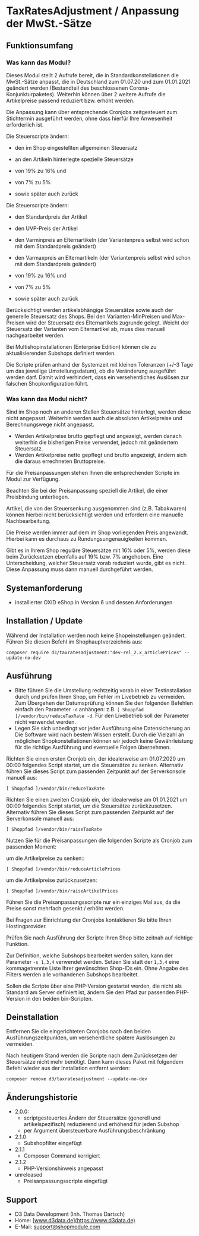 # TaxRatesAdjustment / Anpassung der MwSt.-Sätze

## Funktionsumfang

### Was kann das Modul?

Dieses Modul stellt 2 Aufrufe bereit, die in Standardkonstellationen die MwSt.-Sätze anpasst, die in Deutschland zum 01.07.20 und zum 01.01.2021 geändert werden (Bestandteil des beschlossenen Corona-Konjunkturpaketes). 
Weiterhin können über 2 weitere Aufrufe die Artikelpreise passend reduziert bzw. erhöht werden.

Die Anpassung kann über entsprechende Cronjobs zeitgesteuert zum Stichtermin ausgeführt werden, ohne dass hierfür Ihre Anwesenheit erforderlich ist.

Die Steuerscripte ändern:
- den im Shop eingestellten allgemeinen Steuersatz
- an den Artikeln hinterlegte spezielle Steuersätze

- von 19% zu 16% und
- von 7% zu 5%
- sowie später auch zurück

Die Steuerscripte ändern:
- den Standardpreis der Artikel
- den UVP-Preis der Artikel
- den Varminpreis an Elternartikeln (der Variantenpreis selbst wird schon mit dem Standardpreis geändert)
- den Varmaxpreis an Elternartikeln (der Variantenpreis selbst wird schon mit dem Standardpreis geändert)

- von 19% zu 16% und
- von 7% zu 5%
- sowie später auch zurück

Berücksichtigt werden artikelabhängige Steuersätze sowie auch der generelle Steuersatz des Shops. Bei den Varianten-MinPreisen und Max-Preisen wird der Steuersatz des Elternartikels zugrunde gelegt. 
Weicht der Steuersatz der Varianten vom Elternartikel ab, muss dies manuell nachgearbeitet werden.

Bei Multishopinstallationen (Enterprise Edition) können die zu aktualisierenden Subshops definiert werden.

Die Scripte prüfen anhand der Systemzeit mit kleinen Toleranzen (+/-3 Tage um das jeweilige Umstellungsdatum), ob die Veränderung ausgeführt werden darf. Damit wird verhindert, dass ein versehentliches Auslösen zur falschen Shopkonfiguration führt.

### Was kann das Modul nicht?

Sind im Shop noch an anderen Stellen Steuersätze hinterlegt, werden diese nicht angepasst.
Weiterhin werden auch die absoluten Artikelpreise und Berechnungswege nicht angepasst.

- Werden Artikelpreise brutto gepflegt und angezeigt, werden danach weiterhin die bisherigen Preise verwendet, jedoch mit geändertem Steuersatz.
- Werden Artikelpreise netto gepflegt und brutto angezeigt, ändern sich die daraus errechneten Bruttopreise.

Für die Preisanpassungen stehen Ihnen die entsprechenden Scripte im Modul zur Verfügung.

Beachten Sie bei der Preisanpassung speziell die Artikel, die einer Preisbindung unterliegen.

Artikel, die von der Steuersenkung ausgenommen sind (z.B. Tabakwaren) können hierbei nicht berücksichtigt werden und erfordern eine manuelle Nachbearbeitung.

Die Preise werden immer auf dem im Shop vorliegenden Preis angewandt. Hierbei kann es durchaus zu Rundungsungenauigkeiten kommen.

Gibt es in Ihrem Shop reguläre Steuersätze mit 16% oder 5%, werden diese beim Zurücksetzen ebenfalls auf 19% bzw. 7% angehoben. Eine Unterscheidung, welcher Steuersatz vorab reduziert wurde, gibt es nicht. Diese Anpassung muss dann manuell durchgeführt werden. 

## Systemanforderung

- installierter OXID eShop in Version 6 und dessen Anforderungen

## Installation / Update

Während der Installation werden noch keine Shopeinstellungen geändert. Führen Sie diesen Befehl im Shophauptverzeichnis aus:

```
composer require d3/taxratesadjustment:"dev-rel_2.x_articlePrices" --update-no-dev
```

## Ausführung

- Bitte führen Sie die Umstellung rechtzeitig vorab in einer Testinstallation durch und prüfen Ihren Shop, um Fehler im Livebetrieb zu vermeiden. Zum Übergehen der Datumsprüfung können Sie den folgenden Befehlen einfach den Parameter `-d` anhängen: z.B. `[ Shoppfad ]/vendor/bin/reduceTaxRate -d`. Für den Livebetrieb soll der Parameter nicht verwendet werden.
- Legen Sie sich unbedingt vor jeder Ausführung eine Datensicherung an. Die Software wird nach bestem Wissen erstellt. Durch die Vielzahl an möglichen Shopkonstellationen können  wir jedoch keine Gewährleistung für die richtige Ausführung und eventuelle Folgen übernehmen.

Richten Sie einen ersten Cronjob ein, der idealerweise am 01.07.2020 um 00:00 folgendes Script startet, um die Steuersätze zu senken. Alternativ führen Sie dieses Script zum passenden Zeitpunkt auf der Serverkonsole manuell aus:

```
[ Shoppfad ]/vendor/bin/reduceTaxRate
```

Richten Sie einen zweiten Cronjob ein, der idealerweise am 01.01.2021 um 00:00 folgendes Script startet, um die Steuersätze zurückzusetzen. Alternativ führen Sie dieses Script zum passenden Zeitpunkt auf der Serverkonsole manuell aus:

```
[ Shoppfad ]/vendor/bin/raiseTaxRate
```

Nutzen Sie für die Preisanpassungen die folgenden Scripte als Cronjob zum passenden Moment:

um die Artikelpreise zu senken::

```
[ Shoppfad ]/vendor/bin/reduceArticlePrices
```

um die Artikelpreise zurückzusetzen:

```
[ Shoppfad ]/vendor/bin/raiseArtikelPrices
```

Führen Sie die Preisanpassungsscripte nur ein einziges Mal aus, da die Preise sonst mehrfach gesenkt / erhöht werden.

Bei Fragen zur Einrichtung der Cronjobs kontaktieren Sie bitte Ihren Hostingprovider.

Prüfen Sie nach Ausführung der Scripte Ihren Shop bitte zeitnah auf richtige Funktion.

Zur Definition, welche Subshops bearbeitet werden sollen, kann der Parameter `-s 1,3,4` verwendet werden. Setzen Sie statt der `1,3,4` eine kommagetrennte Liste Ihrer gewünschten Shop-IDs ein. Ohne Angabe des Filters werden alle vorhandenen Subshops bearbeitet.

Sollen die Scripte über eine PHP-Version gestartet werden, die nicht als Standard am Server definiert ist, ändern Sie den Pfad zur passenden PHP-Version in den beiden bin-Scripten.

## Deinstallation

Entfernen Sie die eingerichteten Cronjobs nach den beiden Ausführungszeitpunkten, um versehentliche spätere Auslösungen zu vermeiden.

Nach heutigem Stand werden die Scripte nach dem Zurücksetzen der Steuersätze nicht mehr benötigt. Dann kann dieses Paket mit folgendem Befehl wieder aus der Installation entfernt werden:

```
composer remove d3/taxratesadjustment --update-no-dev
```

## Änderungshistorie

- 2.0.0: 
  - scriptgesteuertes Ändern der Steuersätze (generell und artikelspezifisch) reduzierend und erhöhend für jeden Subshop
  - per Argument übersteuerbare Ausführungsbeschränkung
- 2.1.0
  - Subshopfilter eingefügt
- 2.1.1
  - Composer Command korrigiert
- 2.1.2
  - PHP-Versionshinweis angepasst
- unreleased
  - Preisanpassungsscripte eingefügt
  
## Support

- D3 Data Development (Inh. Thomas Dartsch)
- Home: [www.d3data.de](https://www.d3data.de)
- E-Mail: support@shopmodule.com
